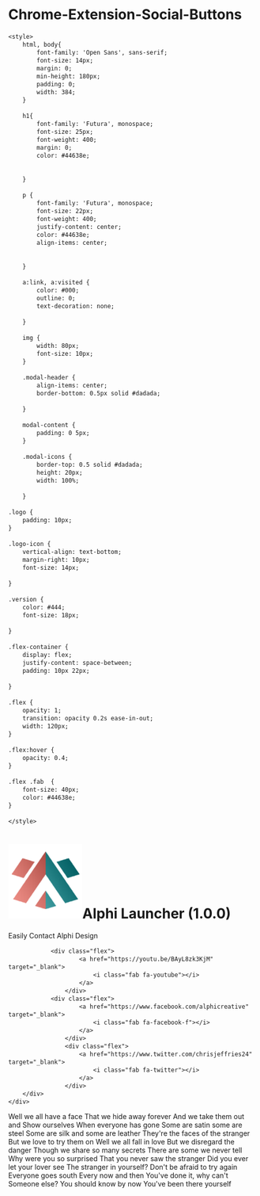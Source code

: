 <h1>Chrome-Extension-Social-Buttons</h1>
<head>
    <meta charset="UTF-8">
    <meta name="viewport" content="width=, initial-scale=1.0">
    <meta http-equiv="X-UA-Compatible" content="ie=edge">
    <title>Alphi Launcher</title>
    <link href="https://fonts.googleapis.com/css?family=Permanent+Marker" rel="stylesheet" type="text/css">
    <link rel="stylesheet" href="https://use.fontawesome.com/releases/v5.7.2/css/all.css" 
    integrity="sha384-fnmOCqbTlWIlj8LyTjo7mOUStjsKC4pOpQbqyi7RrhN7udi9RwhKkMHpvLbHG9Sr" 
    crossorigin="anonymous">

    <style>
        html, body{
            font-family: 'Open Sans', sans-serif;
            font-size: 14px;
            margin: 0;
            min-height: 180px;
            padding: 0;
            width: 384;
        }

        h1{
            font-family: 'Futura', monospace;
            font-size: 25px;
            font-weight: 400;
            margin: 0;
            color: #44638e;


        }

        p {
            font-family: 'Futura', monospace;
            font-size: 22px;
            font-weight: 400;
            justify-content: center;
            color: #44638e;
            align-items: center;


        }

        a:link, a:visited {
            color: #000;
            outline: 0;
            text-decoration: none;

        }

        img {
            width: 80px;
            font-size: 10px;
        }

        .modal-header {
            align-items: center;
            border-bottom: 0.5px solid #dadada;

        }

        modal-content {
            padding: 0 5px;
        }

        .modal-icons {
            border-top: 0.5 solid #dadada;
            height: 20px;
            width: 100%;

        }
    
    .logo {
        padding: 10px;
    }

    .logo-icon {
        vertical-align: text-bottom;
        margin-right: 10px;
        font-size: 14px;
         
    }

    .version {
        color: #444;
        font-size: 18px;

    }

    .flex-container {
        display: flex;
        justify-content: space-between;
        padding: 10px 22px;

    }

    .flex {
        opacity: 1;
        transition: opacity 0.2s ease-in-out;
        width: 120px;
    }

    .flex:hover {
        opacity: 0.4;
    }

    .flex .fab  {
        font-size: 40px;
        color: #44638e;
    }

    </style>

</head>
<body>
    <div class="modal-header">
        <h1 class="logo">
            <img src="images/Alphi_logo.png" alt="Alphi Launcher" class="logo-icon">Alphi Launcher
            <span class="version">(1.0.0)</span>
        </h1>
    </div>
    <div class="modal-content">
        <p>Easily Contact Alphi Design</p>
    </div>
    <div class="modal-icons">
        <div class="flex-container">
            <div class="flex">
                <a href="http://alphidesign.de" target="_blank">
                    <i class="fab fa-wordpress-simple"></i>
                </a>
            </div>
            <div class="flex">
                    <a href="https://codepen.io/chrisjeffries24/" target="_blank">
                        <i class="fab fa-codepen"></i>
                    </a>
                </div>
                <div class="flex">
                        <a href="https://github.com/chrisjeffries24" target="_blank">
                            <i class="fab fa-github"></i>
                        </a>
                    </div>
                    <div class="flex">
                <a href="https://www.behance.net/ChristopherJeffries" target="_blank">
                    <i class="fab fa-behance"></i>
                </a>
            </div>
            
                <div class="flex">
                        <a href="https://youtu.be/BAyL8zk3KjM" target="_blank">
                            <i class="fab fa-youtube"></i>
                        </a>
                    </div>   
                <div class="flex">
                        <a href="https://www.facebook.com/alphicreative" target="_blank">
                            <i class="fab fa-facebook-f"></i>
                        </a>
                    </div>
                    <div class="flex">
                        <a href="https://www.twitter.com/chrisjeffries24" target="_blank">
                            <i class="fab fa-twitter"></i>
                        </a>
                    </div>
        </div>
    </div>

    
</body>
</html>



Well we all have a face
That we hide away forever
And we take them out and
Show ourselves
When everyone has gone
Some are satin some are steel
Some are silk and some are leather
They're the faces of the stranger
But we love to try them on
Well we all fall in love
But we disregard the danger
Though we share so many secrets
There are some we never tell
Why were you so surprised
That you never saw the stranger
Did you ever let your lover see
The stranger in yourself?
Don't be afraid to try again
Everyone goes south
Every now and then
You've done it, why can't
Someone else?
You should know by now
You've been there yourself
